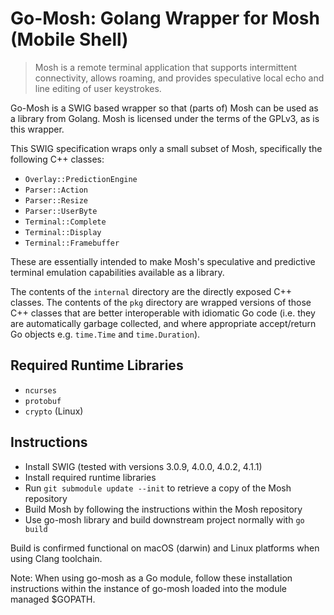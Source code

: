 # Go-Mosh: Golang Wrapper for Mosh (Mobile Shell)

> Mosh is a remote terminal application that supports intermittent connectivity, allows roaming, and provides
> speculative local echo and line editing of user keystrokes.

Go-Mosh is a SWIG based wrapper so that (parts of) Mosh can be used as a library from Golang. Mosh is licensed under the
terms of the GPLv3, as is this wrapper.

This SWIG specification wraps only a small subset of Mosh, specifically the following C++ classes:

- `Overlay::PredictionEngine`
- `Parser::Action`
- `Parser::Resize`
- `Parser::UserByte`
- `Terminal::Complete`
- `Terminal::Display`
- `Terminal::Framebuffer`

These are essentially intended to make Mosh's speculative and predictive terminal emulation capabilities available as a
library.

The contents of the `internal` directory are the directly exposed C++ classes. The contents of the `pkg` directory are
wrapped versions of those C++ classes that are better interoperable with idiomatic Go code (i.e. they are automatically
garbage collected, and where appropriate accept/return Go objects e.g. `time.Time` and `time.Duration`).

## Required Runtime Libraries

- `ncurses`
- `protobuf`
- `crypto` (Linux)

## Instructions

- Install SWIG (tested with versions 3.0.9, 4.0.0, 4.0.2, 4.1.1)
- Install required runtime libraries
- Run `git submodule update --init` to retrieve a copy of the Mosh repository
- Build Mosh by following the instructions within the Mosh repository
- Use go-mosh library and build downstream project normally with `go build`

Build is confirmed functional on macOS (darwin) and Linux platforms when using Clang toolchain.

Note: When using go-mosh as a Go module, follow these installation instructions within the instance of go-mosh loaded
into the module managed $GOPATH.
